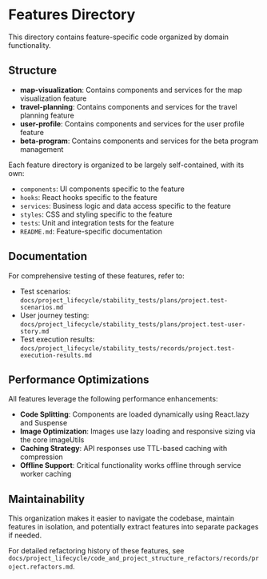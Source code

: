 # Features Directory

This directory contains feature-specific code organized by domain functionality.

## Structure

- **map-visualization**: Contains components and services for the map visualization feature
- **travel-planning**: Contains components and services for the travel planning feature
- **user-profile**: Contains components and services for the user profile feature
- **beta-program**: Contains components and services for the beta program management

Each feature directory is organized to be largely self-contained, with its own:

- `components`: UI components specific to the feature
- `hooks`: React hooks specific to the feature
- `services`: Business logic and data access specific to the feature
- `styles`: CSS and styling specific to the feature
- `tests`: Unit and integration tests for the feature
- `README.md`: Feature-specific documentation

## Documentation

For comprehensive testing of these features, refer to:
- Test scenarios: `docs/project_lifecycle/stability_tests/plans/project.test-scenarios.md`
- User journey testing: `docs/project_lifecycle/stability_tests/plans/project.test-user-story.md`
- Test execution results: `docs/project_lifecycle/stability_tests/records/project.test-execution-results.md`

## Performance Optimizations

All features leverage the following performance enhancements:

- **Code Splitting**: Components are loaded dynamically using React.lazy and Suspense
- **Image Optimization**: Images use lazy loading and responsive sizing via the core imageUtils
- **Caching Strategy**: API responses use TTL-based caching with compression
- **Offline Support**: Critical functionality works offline through service worker caching

## Maintainability

This organization makes it easier to navigate the codebase, maintain features in isolation, and potentially extract features into separate packages if needed. 

For detailed refactoring history of these features, see `docs/project_lifecycle/code_and_project_structure_refactors/records/project.refactors.md`. 